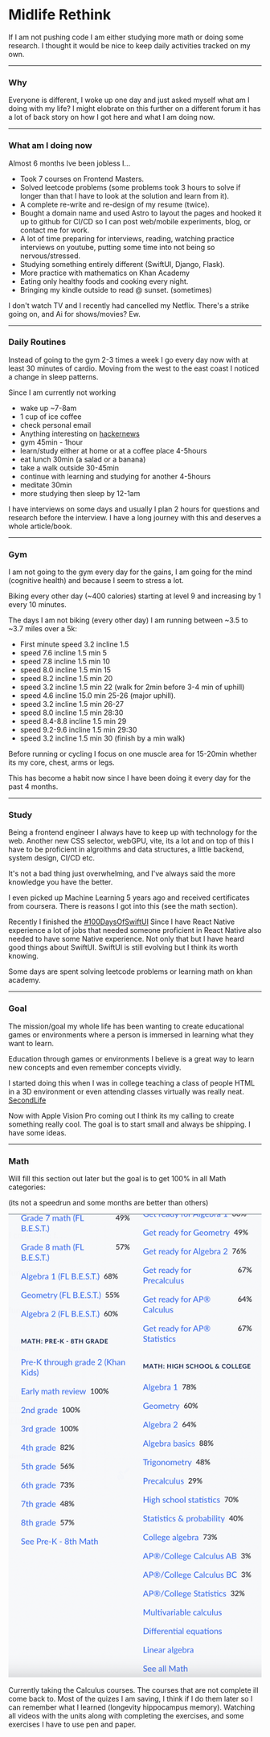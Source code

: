 # Midlife Rethink

If I am not pushing code I am either studying more math or doing some research. I thought it would be nice to keep daily activities tracked on my own.

---

### Why

Everyone is different, I woke up one day and just asked myself what am I doing with my life? I might elobrate on this further on a different forum it has a lot of back story on how I got here and what I am doing now.

---

### What am I doing now

Almost 6 months Ive been jobless I...

- Took 7 courses on Frontend Masters.
- Solved leetcode problems (some problems took 3 hours to solve if longer than that I have to look at the solution and learn from it).
- A complete re-write and re-design of my resume (twice).
- Bought a domain name and used Astro to layout the pages and hooked it up to github for CI/CD so I can post web/mobile experiments, blog, or contact me for work.
- A lot of time preparing for interviews, reading, watching practice interviews on youtube, putting some time into not being so nervous/stressed.
- Studying something entirely different (SwiftUI, Django, Flask).
- More practice with mathematics on Khan Academy
- Eating only healthy foods and cooking every night.
- Bringing my kindle outside to read @ sunset. (sometimes)

I don't watch TV and I recently had cancelled my Netflix. There's a strike going on, and Ai for shows/movies? Ew.

---

### Daily Routines

Instead of going to the gym 2-3 times a week I go every day now with at least 30 minutes of cardio. Moving from the west to the east coast I noticed a change in sleep patterns.

Since I am currently not working

- wake up ~7-8am
- 1 cup of ice coffee
- check personal email
- Anything interesting on [hackernews](https://hackernews.com)
- gym 45min - 1hour
- learn/study either at home or at a coffee place 4-5hours
- eat lunch 30min (a salad or a banana)
- take a walk outside 30-45min
- continue with learning and studying for another 4-5hours
- meditate 30min
- more studying then sleep by 12-1am

I have interviews on some days and usually I plan 2 hours for questions and research before the interview. I have a long journey with this and deserves a whole article/book.

---

### Gym

I am not going to the gym every day for the gains, I am going for the mind (cognitive health) and because I seem to stress a lot.

Biking every other day (~400 calories) starting at level 9 and increasing by 1 every 10 minutes.

The days I am not biking (every other day) I am running between ~3.5 to ~3.7 miles over a 5k:

- First minute speed 3.2 incline 1.5
- speed 7.6 incline 1.5 min 5
- speed 7.8 incline 1.5 min 10
- speed 8.0 incline 1.5 min 15
- speed 8.2 incline 1.5 min 20
- speed 3.2 incline 1.5 min 22 (walk for 2min before 3-4 min of uphill)
- speed 4.6 incline 15.0 min 25-26 (major uphill).
- speed 3.2 incline 1.5 min 26-27
- speed 8.0 incline 1.5 min 28:30
- speed 8.4-8.8 incline 1.5 min 29
- speed 9.2-9.6 incline 1.5 min 29:30
- speed 3.2 incline 1.5 min 30 (finish by a min walk)

Before running or cycling I focus on one muscle area for 15-20min whether its my core, chest, arms or legs.

This has become a habit now since I have been doing it every day for the past 4 months.

---

### Study

Being a frontend engineer I always have to keep up with technology for the web. Another new CSS selector, webGPU, vite, its a lot and on top of this I have to be proficient in algroithms and data structures, a little backend, system design, CI/CD etc.

It's not a bad thing just overwhelming, and I've always said the more knowledge you have the better.

I even picked up Machine Learning 5 years ago and received certificates from coursera. There is reasons I got into this (see the math section).

Recently I finished the [#100DaysOfSwiftUI](https://www.hackingwithswift.com/100/) Since I have React Native experience a lot of jobs that needed someone proficient in React Native also needed to have some Native experience. Not only that but I have heard good things about SwiftUI. SwiftUI is still evolving but I think its worth knowing.

Some days are spent solving leetcode problems or learning math on khan academy.

---

### Goal

The mission/goal my whole life has been wanting to create educational games or environments where a person is immersed in learning what they want to learn.

Education through games or environments I believe is a great way to learn new concepts and even remember concepts vividly.

I started doing this when I was in college teaching a class of people HTML in a 3D environment or even attending classes virtually was really neat. [SecondLife](https://secondlife.com/)

Now with Apple Vision Pro coming out I think its my calling to create something really cool. The goal is to start small and always be shipping. I have some ideas.

---

### Math

Will fill this section out later but the goal is to get 100% in all Math categories:

(its not a speedrun and some months are better than others)

![Progress thus far](images/khan.png)

Currently taking the Calculus courses. The courses that are not complete ill come back to. Most of the quizes I am saving, I think if I do them later so I can remember what I learned (longevity hippocampus memory). Watching all videos with the units along with completing the exercises, and some exercises I have to use pen and paper.

